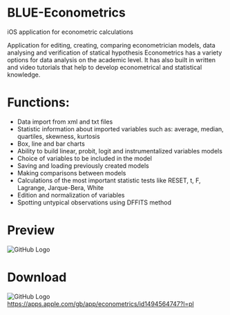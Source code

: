 # BLUE-Econometrics
iOS application for econometric calculations

Application for editing, creating, comparing econometrician models, data analysing and verification of statical hypothesis
Econometrics has a variety options for data analysis on the academic level. It has also built in written and video tutorials that help to develop econometrical and statistical knowledge.

# Functions:

* Data import from xml and txt files
* Statistic information about imported variables such as: average, median, quartiles, skewness, kurtosis
* Box, line and bar charts
* Ability to build linear, probit, logit and instrumentalized variables models 
* Choice of variables to be included in the model
* Saving and loading previously created models
* Making comparisons between models
* Calculations of the most important statistic tests like RESET, t, F, Lagrange, Jarque-Bera, White
* Edition and normalization of variables
* Spotting untypical observations using DFFITS method


# Preview
![GitHub Logo](http://dodocode.pl/wp-content/uploads/2019/12/econometricsGraphicInsideEN@2x@2x-1-1536x576.png)

# Download
![GitHub Logo](https://ocs-pl.oktawave.com/v1/AUTH_2887234e-384a-4873-8bc5-405211db13a2/spidersweb/2012/10/App-store-apple-podwyżki-cen-aplikacji.png)
https://apps.apple.com/gb/app/econometrics/id1494564747?l=pl
